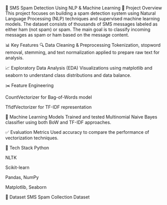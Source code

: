 📱 SMS Spam Detection Using NLP & Machine Learning
🧠 Project Overview
This project focuses on building a spam detection system using Natural Language Processing (NLP) techniques and supervised machine learning models. The dataset consists of thousands of SMS messages labeled as either ham (not spam) or spam. The main goal is to classify incoming messages as spam or ham based on the message content.

📊 Key Features
🔍 Data Cleaning & Preprocessing
Tokenization, stopword removal, stemming, and text normalization applied to prepare raw text for analysis.

📈 Exploratory Data Analysis (EDA)
Visualizations using matplotlib and seaborn to understand class distributions and data balance.

✂️ Feature Engineering

CountVectorizer for Bag-of-Words model

TfidfVectorizer for TF-IDF representation

🤖 Machine Learning Models
Trained and tested Multinomial Naive Bayes classifier using both BoW and TF-IDF approaches.

✅ Evaluation Metrics
Used accuracy to compare the performance of vectorization techniques.

🚀 Tech Stack
Python

NLTK

Scikit-learn

Pandas, NumPy

Matplotlib, Seaborn

📁 Dataset
SMS Spam Collection Dataset
